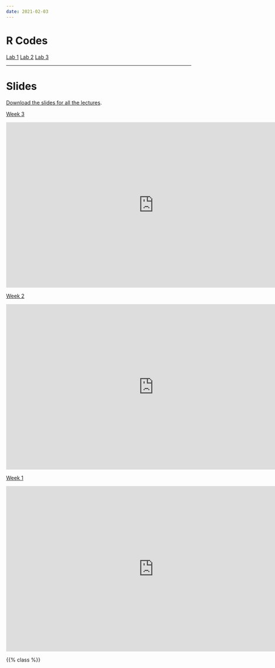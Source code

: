 ```yaml
---
date: 2021-02-03
---
```



# R Codes   

[Lab 1](/files/lab1.Rmd)
[Lab 2](/files/lab2.Rmd)
[Lab 3](/files/lab3.Rmd)

***

# Slides   

[Download the slides for all the lectures](https://drive.google.com/drive/folders/1FmYvlCEvHPCqVlULamf9oCJj_4YbViJ_?usp=sharing).

[Week 3](https://docs.google.com/presentation/d/1zopgNKI0dvzkl9zJb64-JMzhWgR_nlagO-PpGVEqN98/edit?usp=sharing)
<iframe src="https://docs.google.com/presentation/d/e/2PACX-1vR8njFPWDu2yqxcZLs40Rb1lFU_prD1A3peqfG-Oi1mT5mjPeVuxyCNx1HHueoHKc7TV_CraOUPY4JL/embed?start=false&loop=true&delayms=3000" frameborder="0" width="801" height="450" allowfullscreen="true" mozallowfullscreen="true" webkitallowfullscreen="true"></iframe>

[Week 2](https://docs.google.com/presentation/d/1vIfUgwOKx0wVSsujtuyLB6OFf6OqYxnw1gfLlpoH-NA/edit?usp=sharing)

<iframe src="https://docs.google.com/presentation/d/e/2PACX-1vS8uyKGeIHaarSB6Bp2Sar14dIPdhFjWcSnSrRXO5UpGtPLXRUwkEB01g9sF40Z0Xgw9pl6t-3prvUf/embed?start=false&loop=false&delayms=3000" frameborder="0" width="801" height="450" allowfullscreen="true" mozallowfullscreen="true" webkitallowfullscreen="true"></iframe>

[Week 1](https://docs.google.com/presentation/d/e/2PACX-1vQUAbv6_bEcOUd90X_Z_Rb_s-HTmyzPkfge-zVuBb66Hl2Q4GjA4A1NerxwhlWMbUksDSZroO8M9hH-/pub?start=false&loop=false&delayms=3000) 
<iframe src="https://docs.google.com/presentation/d/e/2PACX-1vQUAbv6_bEcOUd90X_Z_Rb_s-HTmyzPkfge-zVuBb66Hl2Q4GjA4A1NerxwhlWMbUksDSZroO8M9hH-/embed?start=false&loop=false&delayms=3000" frameborder="0" width="801" height="450" allowfullscreen="true" mozallowfullscreen="true" webkitallowfullscreen="true"></iframe>



{{% class %}}
